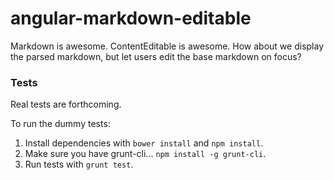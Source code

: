 angular-markdown-editable
=========================

Markdown is awesome. ContentEditable is awesome. How about we display the parsed markdown, but let users edit the base markdown on focus?

### Tests
Real tests are forthcoming.

To run the dummy tests:

1. Install dependencies with ```bower install``` and ```npm install```.
2. Make sure you have grunt-cli... ```npm install -g grunt-cli```.
3. Run tests with ```grunt test```.